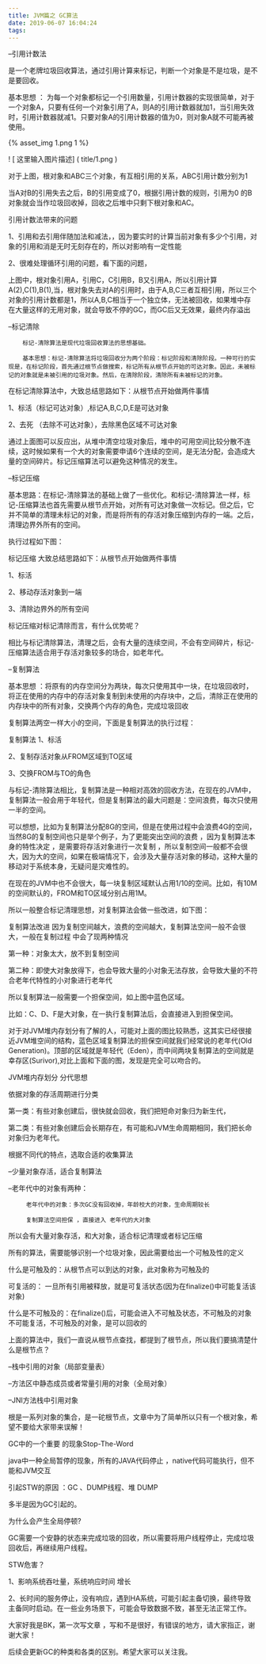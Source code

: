 ```yaml
---
title: JVM篇之 GC算法
date: 2019-06-07 16:04:24
tags:
---
```

–引用计数法

是一个老牌垃圾回收算法，通过引用计算来标记，判断一个对象是不是垃圾，是不是要回收。

基本思想 ： 为每一个对象都标记一个引用数量，引用计数器的实现很简单，对于一个对象A，只要有任何一个对象引用了A，则A的引用计数器就加1，当引用失效时，引用计数器就减1。只要对象A的引用计数器的值为0，则对象A就不可能再被使用。

{% asset_img 1.png 1 %}

! [ 这里输入图片描述] ( title/1.png )

对于上图，根对象和ABC三个对象，有互相引用的关系，ABC引用计数分别为1

当A对B的引用失去之后，B的引用变成了0，根据引用计数的规则，引用为0 的B对象就会当作垃圾回收掉，回收之后堆中只剩下根对象和AC。

引用计数法带来的问题

1、引用和去引用伴随加法和减法，，因为要实时的计算当前对象有多少个引用，对象的引用和消是无时无刻存在的，所以对影响有一定性能

2、很难处理循环引用的问题，看下面的问题，


上图中，根对象引用A，引用C，C引用B，B又引用A，所以引用计算A(2),C(1),B(1),当，根对象失去对A的引用时，由于A,B,C三者互相引用，所以三个对象的引用计数都是1，所以A,B,C相当于一个独立体，无法被回收，如果堆中存在大量这样的无用对象，就会导致不停的GC，而GC后又无效果，最终内存溢出

–标记清除

        标记-清除算法是现代垃圾回收算法的思想基础。    

        基本思想：标记-清除算法将垃圾回收分为两个阶段：标记阶段和清除阶段。一种可行的实现是，在标记阶段，首先通过根节点做搜索，标记所有从根节点开始的可达对象。因此，未被标记的对象就是未被引用的垃圾对象。然后，在清除阶段，清除所有未被标记的对象。


在标记清除算法中，大致总结思路如下：从根节点开始做两件事情

1、标活（标记可达对象）,标记A,B,C,D,E是可达对象

2、去死 （去除不可达对象），去除黑色区域不可达对象

通过上面图可以反应出，从堆中清空垃圾对象后，堆中的可用空间比较分散不连续，这时候如果有一个大的对象需要申请6个连续的空间，是无法分配，会造成大量的空间碎片。标记压缩算法可以避免这种情况的发生。

–标记压缩

基本思路：在标记-清除算法的基础上做了一些优化。和标记-清除算法一样，标记-压缩算法也首先需要从根节点开始，对所有可达对象做一次标记。但之后，它并不简单的清理未标记的对象，而是将所有的存活对象压缩到内存的一端。之后，清理边界外所有的空间。

执行过程如下图：


标记压缩
大致总结思路如下：从根节点开始做两件事情

1、标活

2、移动存活对象到一端

3、清除边界外的所有空间

标记压缩对标记清除而言，有什么优势呢？

相比与标记清除算法，清理之后，会有大量的连续空间，不会有空间碎片，标记-压缩算法适合用于存活对象较多的场合，如老年代。

–复制算法

基本思想 ：将原有的内存空间分为两块，每次只使用其中一块，在垃圾回收时，将正在使用的内存中的存活对象复制到未使用的内存块中，之后，清除正在使用的内存块中的所有对象，交换两个内存的角色，完成垃圾回收

复制算法两空一样大小的空间，下面是复制算法的执行过程：


复制算法
1、标活

2、复制存活对象从FROM区域到TO区域

3、交换FROM与TO的角色

与标记-清除算法相比，复制算法是一种相对高效的回收方法，在现在的JVM中，复制算法一般会用于年轻代，但是复制算法的最大问题是：空间浪费，每次只使用一半的空间。

可以想想，比如为复制算法分配8G的空间，但是在使用过程中会浪费4G的空间，当然8G的复制空间也只是举个例子，为了更能突出空间的浪费 ，因为复制算法本身的特性决定 ，是需要将存活对象进行一次复制 ，所以复制空间一般都不会很大，因为大的空间，如果在极端情况下，会涉及大量存活对象的移动，这种大量的移动对于系统本身，无疑问是灾难性的。

在现在的JVM中也不会很大，每一块复制区域默认占用1/10的空间。比如，有10M的空间默认的，FROM和TO区域分别占用1M。

所以一般整合标记清理思想，对复制算法会做一些改进，如下图：


复制算法改进
因为复制空间越大，浪费的空间越大，复制算法空间一般不会很大，一般在复制过程 中会了现两种情况

第一种：对象太大，放不到复制空间

第二种：即使大对象放得下，也会导致大量的小对象无法存放，会导致大量的不符合老年代特性的小对象进行老年代

所以复制算法一般需要一个担保空间，如上图中蓝色区域。

比如：C、D、F是大对象，在一执行复制算法后，会直接进入到担保空间。

对于对JVM堆内存划分有了解的人，可能对上面的图比较熟悉，这其实已经很接近JVM堆空间的结构，蓝色区域复制算法的担保空间就我们经常说的老年代(Old Generation)。顶部的区域就是年轻代（Eden），而中间两块复制算法的空间就是幸存区(Surivor),对比上面和下面的图，发现是完全可以吻合的。


JVM堆内存划分
分代思想

依据对象的存活周期进行分类

第一类：有些对象创建后，很快就会回收，我们把短命对象归为新生代，

第二类：有些对象创建后会长期存在，有可能和JVM生命周期相同，我们把长命对象归为老年代。

根据不同代的特点，选取合适的收集算法

–少量对象存活，适合复制算法

–老年代中的对象有两种：

         老年代中的对象：多次GC没有回收掉，年龄校大的对象，生命周期较长

         复制算法空间担保 ，直接进入 老年代的大对象

所以会有大量对象存活，和大对象，适合标记清理或者标记压缩



所有的算法，需要能够识别一个垃圾对象，因此需要给出一个可触及性的定义

什么是可触及的：从根节点可以到达的对象，此对象称为可触及的

可复活的： 一旦所有引用被释放，就是可复活状态(因为在finalize()中可能复活该对象)

什么是不可触及的：在finalize()后，可能会进入不可触及状态，不可触及的对象不可能复活，不可触及的对象，是可以回收的



上面的算法中，我们一直说从根节点查找，都提到了根节点，所以我们要搞清楚什么是根节点？

–栈中引用的对象（局部变量表）

–方法区中静态成员或者常量引用的对象（全局对象）

–JNI方法栈中引用对象

根是一系列对象的集合，是一砣根节点，文章中为了简单所以只有一个根对象，希望不要给大家带来误解！

GC中的一个重要 的现象Stop-The-Word

java中一种全局暂停的现象，所有的JAVA代码停止 ，native代码可能执行，但不能和JVM交互

引起STW的原因 ：GC 、DUMP线程、堆 DUMP

多半是因为GC引起的。

为什么会产生全局停顿?

GC需要一个安静的状态来完成垃圾的回收，所以需要将用户线程停止，完成垃圾回收后，再继续用户线程。

STW危害？

1、影响系统吞吐量，系统响应时间 增长

2、长时间的服务停止，没有响应，遇到HA系统，可能引起主备切换，最终导致主备同时启动。在一些业务场景下，可能会导致数据不致，甚至无法正常工作。

大家好我是BK，第一次写文章 ，写和不是很好，有错误的地方，请大家指正，谢谢大家！

后续会更新GC的种类和各类的区别。希望大家可以关注我。

